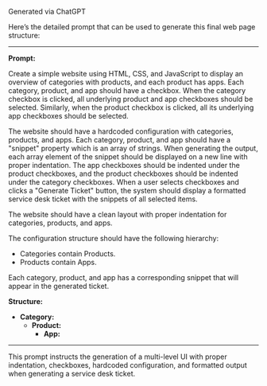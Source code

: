 
Generated via ChatGPT



Here’s the detailed prompt that can be used to generate this final web page structure:

---

**Prompt:**

Create a simple website using HTML, CSS, and JavaScript to display an overview of categories with products, and each product has apps. Each category, product, and app should have a checkbox. When the category checkbox is clicked, all underlying product and app checkboxes should be selected. Similarly, when the product checkbox is clicked, all its underlying app checkboxes should be selected.

The website should have a hardcoded configuration with categories, products, and apps. Each category, product, and app should have a "snippet" property which is an array of strings. When generating the output, each array element of the snippet should be displayed on a new line with proper indentation. The app checkboxes should be indented under the product checkboxes, and the product checkboxes should be indented under the category checkboxes. When a user selects checkboxes and clicks a "Generate Ticket" button, the system should display a formatted service desk ticket with the snippets of all selected items.

The website should have a clean layout with proper indentation for categories, products, and apps.

The configuration structure should have the following hierarchy:
- Categories contain Products.
- Products contain Apps.

Each category, product, and app has a corresponding snippet that will appear in the generated ticket.

**Structure:**
- **Category:**
  - **Product:**
    - **App:**

---

This prompt instructs the generation of a multi-level UI with proper indentation, checkboxes, hardcoded configuration, and formatted output when generating a service desk ticket.